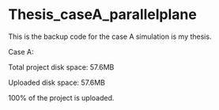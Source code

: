 # Thesis_caseA_parallelplane
This is the backup code for the case A simulation is my thesis.

Case A:

Total project disk space: 57.6MB

Uploaded      disk space: 57.6MB

100% of the project is uploaded.
